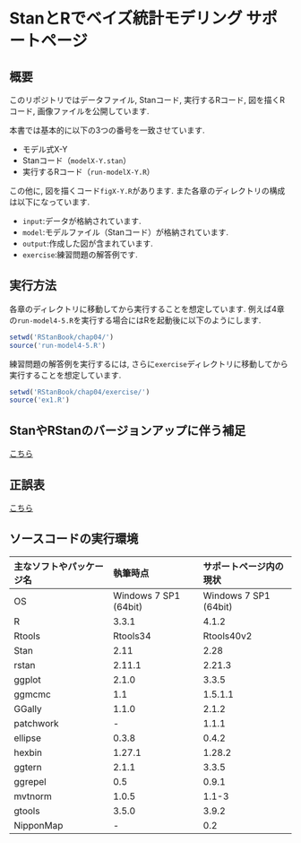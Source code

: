 # StanとRでベイズ統計モデリング サポートページ

## 概要
このリポジトリではデータファイル, Stanコード, 実行するRコード, 図を描くRコード, 画像ファイルを公開しています.

本書では基本的に以下の3つの番号を一致させています.

* モデル式X-Y
* Stanコード（`modelX-Y.stan`）
* 実行するRコード（`run-modelX-Y.R`）

この他に, 図を描くコード`figX-Y.R`があります. また各章のディレクトリの構成は以下になっています.

* `input`:データが格納されています.
* `model`:モデルファイル（Stanコード）が格納されています.
* `output`:作成した図が含まれています.
* `exercise`:練習問題の解答例です.

## 実行方法
各章のディレクトリに移動してから実行することを想定しています. 例えば4章の`run-model4-5.R`を実行する場合にはRを起動後に以下のようにします.

```r
setwd('RStanBook/chap04/')
source('run-model4-5.R')
```

練習問題の解答例を実行するには, さらに`exercise`ディレクトリに移動してから実行することを想定しています.

```r
setwd('RStanBook/chap04/exercise/')
source('ex1.R')
```

## StanやRStanのバージョンアップに伴う補足
[こちら](update.md)

## 正誤表
[こちら](errata.md)

## ソースコードの実行環境
| 主なソフトやパッケージ名 | 執筆時点 | サポートページ内の現状 |
|:-----------|:------------|:------------|
| OS | Windows 7 SP1 (64bit) | Windows 7 SP1 (64bit) |
| R | 3.3.1 | 4.1.2 |
| Rtools | Rtools34 | Rtools40v2 |
| Stan | 2.11 | 2.28 |
| rstan | 2.11.1 | 2.21.3 |
| ggplot | 2.1.0 | 3.3.5 |
| ggmcmc | 1.1 | 1.5.1.1 |
| GGally | 1.1.0 | 2.1.2 |
| patchwork | - | 1.1.1 |
| ellipse | 0.3.8 | 0.4.2 |
| hexbin | 1.27.1 | 1.28.2 |
| ggtern | 2.1.1 | 3.3.5 |
| ggrepel | 0.5 | 0.9.1 |
| mvtnorm | 1.0.5 | 1.1-3 |
| gtools | 3.5.0 | 3.9.2 |
| NipponMap | - | 0.2 |
